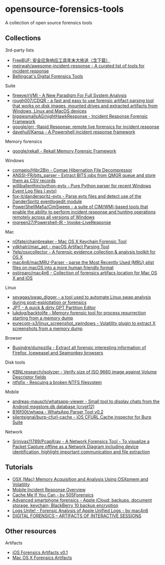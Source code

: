 # opensource-forensics-tools

A collection of open source forensics tools

## Collections

3rd-party lists

* [FreeBUF: 安全应急响应工具年末大放送（含下载）](http://www.freebuf.com/sectool/87400.html)
* [meirwah/awesome-incident-response - A curated list of tools for incident response](https://github.com/meirwah/awesome-incident-response)
* [Bellingcat's Digital Forensics Tools](https://docs.google.com/document/d/1BfLPJpRtyq4RFtHJoNpvWQjmGnyVkfE2HYoICKOGguA/edit)

Suite

* [fireeye/rVMI - A New Paradigm For Full System Analysis](https://github.com/fireeye/rVMI)
* [rough007/CDQR - a fast and easy to use forensic artifact parsing tool that works on disk images, mounted drives and extracted artifacts from Windows, Linux and MacOS devices](https://github.com/rough007/CDQR)
* [biggiesmallsAG/nightHawkResponse - Incident Response Forensic Framework](https://github.com/biggiesmallsAG/nightHawkResponse)
* [google/grr -Rapid Response: remote live forensics for incident response](https://github.com/google/grr)
* [davehull/Kansa - A Powershell incident response framework](https://github.com/davehull/Kansa)

Memory forensics

* [google/rekall - Rekall Memory Forensic Framework](https://github.com/google/rekall)

Windows

* [comaeio/Hibr2Bin - Comae Hibernation File Decompressor](https://github.com/comaeio/Hibr2Bin)
* [ANSSI-FR/bits_parser - Extract BITS jobs from QMGR queue and store them as CSV records](https://github.com/ANSSI-FR/bits_parser)
* [williballenthin/python-evtx - Pure Python parser for recent Windows Event Log files (.evtx)](https://github.com/williballenthin/python-evtx/blob/master/scripts/evtx_dump.py)
* [fox-it/danderspritz-evtx - Parse evtx files and detect use of the DanderSpritz eventlogedit module](https://github.com/fox-it/danderspritz-evtx)
* [PowerShellMafia/CimSweep - a suite of CIM/WMI-based tools that enable the ability to perform incident response and hunting operations remotely across all versions of Windows](https://github.com/PowerShellMafia/CimSweep)
* [mgreen27/Powershell-IR - Invoke-LiveResponse](https://github.com/mgreen27/Powershell-IR)

Mac

* [n0fate/chainbreaker - Mac OS X Keychain Forensic Tool](https://github.com/n0fate/chainbreaker)
* [ydkhatri/mac_apt - macOS Artifact Parsing Tool](https://github.com/ydkhatri/mac_apt)
* [Yelp/osxcollector - A forensic evidence collection & analysis toolkit for OS X](https://github.com/Yelp/osxcollector)
* [mac4n6/macMRU-Parser - parse the Most Recently Used (MRU) plist files on macOS into a more human friendly format](https://github.com/mac4n6/macMRU-Parser)
* [pstirparo/mac4n6 - Collection of forensics artifacs location for Mac OS X and iOS](https://github.com/pstirparo/mac4n6)

Linux

* [sevagas/swap_digger - a tool used to automate Linux swap analysis during post-exploitation or forensics](https://github.com/sevagas/swap_digger)
* [JPT - A quick & dirty GPT Partition Editor](http://newandroidbook.com/tools/jpt.html)
* [lukdog/backtolife - Memory forensic tool for process resurrection starting from a memory dump](https://github.com/lukdog/backtolife)
* [eurecom-s3/linux_screenshot_xwindows - Volatility plugin to extract X screenshots from a memory dump](https://github.com/eurecom-s3/linux_screenshot_xwindows)

Browser

* [Busindre/dumpzilla - Extract all forensic interesting information of Firefox, Iceweasel and Seamonkey browsers](https://github.com/Busindre/dumpzilla)

Disk tools

* [KBNLresearch/isolyzer - Verify size of ISO 9660 image against Volume Descriptor fields](https://github.com/KBNLresearch/isolyzer)
* [ntfsfix - Rescuing a broken NTFS filesystem](https://marcan.st/2015/10/rescuing-a-broken-ntfs-filesystem/)

Mobile

* [andreas-mausch/whatsapp-viewer - Small tool to display chats from the Android msgstore.db database (crypt12)](https://github.com/andreas-mausch/whatsapp-viewer)
* [B16f00t/whapa - WhatsApp Parser Tool v0.2](https://github.com/B16f00t/whapa)
* [silentsignal/burp-cfurl-cache - iOS CFURL Cache inspector for Burp Suite](https://github.com/silentsignal/burp-cfurl-cache)

Network

* [Srinivas11789/PcapXray - A Network Forensics Tool - To visualize a Packet Capture offline as a Network Diagram including device identification, highlight important communication and file extraction](https://github.com/Srinivas11789/PcapXray)

## Tutorials

* [OSX (Mac) Memory Acquisition and Analysis Using OSXpmem and Volatility](https://ponderthebits.com/2017/02/osx-mac-memory-acquisition-and-analysis-using-osxpmem-and-volatility/)
* [Mobile Incident Response Overview](https://books.nowsecure.com/mobile-incident-response/en/overview/index.html)
* [Cache Me If You Can - by 505Forensics](https://speakerdeck.com/505forensics/cache-me-if-you-can)
* [Advanced smartphone forensics - Apple iCloud: backups, document storage, keychain; BlackBerry 10 backup encryption ](https://www.troopers.de/media/filer_public/48/4e/484ec809-8c6c-413b-a538-abb3e24231fd/troopers14-advanced_smartphone_forensics-vladimir_katalov.pdf)
* [Logs Unite! - Forensic Analysis of Apple Unified Logs - by mac4n6](https://github.com/mac4n6/Presentations/blob/master/Logs%20Unite!%20-%20Forensic%20Analysis%20of%20Apple%20Unified%20Logs/LogsUnite.pdf)
* [DIGITAL FORENSICS – ARTIFACTS OF INTERACTIVE SESSIONS](https://countuponsecurity.com/2017/11/22/digital-forensics-artifacts-of-interactive-sessions/)

## Other resources

Artifacts

* [iOS Forensics Artifacts v0.1](https://docs.google.com/spreadsheets/d/1z-44BUA2AVf8uqnoiDDSi7UxbyWy8KJqK4uaYq_0YYg/edit)
* [Mac OS X Forensics Artifacts](https://docs.google.com/spreadsheets/d/1X2Hu0NE2ptdRj023OVWIGp5dqZOw-CfxHLOW_GNGpX8/edit#gid=3)










